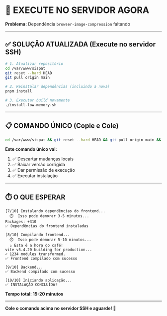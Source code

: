 # 🚀 EXECUTE NO SERVIDOR AGORA

**Problema:** Dependência `browser-image-compression` faltando

---

## ✅ SOLUÇÃO ATUALIZADA (Execute no servidor SSH)

```bash
# 1. Atualizar repositório
cd /var/www/sispat
git reset --hard HEAD
git pull origin main

# 2. Reinstalar dependências (incluindo a nova)
pnpm install

# 3. Executar build novamente
./install-low-memory.sh
```

---

## 📋 COMANDO ÚNICO (Copie e Cole)

```bash
cd /var/www/sispat && git reset --hard HEAD && git pull origin main && pnpm install && ./install-low-memory.sh
```

**Este comando único vai:**
1. ✅ Descartar mudanças locais
2. ✅ Baixar versão corrigida
3. ✅ Dar permissão de execução
4. ✅ Executar instalação

---

## ⏱️ O QUE ESPERAR

```
[7/10] Instalando dependências do frontend...
  ⏱️  Isso pode demorar 3-5 minutos...
Packages: +310
✅ Dependências do frontend instaladas

[8/10] Compilando frontend...
  ⏱️  Isso pode demorar 5-10 minutos...
  ☕ Esta é a hora do café!
vite v5.4.20 building for production...
✓ 1234 modules transformed.
✅ Frontend compilado com sucesso

[9/10] Backend...
✅ Backend compilado com sucesso

[10/10] Iniciando aplicação...
✅ INSTALAÇÃO CONCLUÍDA!
```

**Tempo total: 15-20 minutos**

---

**Cole o comando acima no servidor SSH e aguarde! 🚀**

